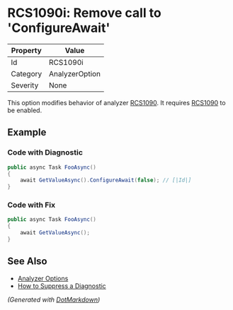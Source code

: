 # RCS1090i: Remove call to 'ConfigureAwait'

| Property | Value          |
| -------- | -------------- |
| Id       | RCS1090i       |
| Category | AnalyzerOption |
| Severity | None           |

This option modifies behavior of analyzer [RCS1090](RCS1090.md)\. It requires [RCS1090](RCS1090.md) to be enabled\.

## Example

### Code with Diagnostic

```csharp
public async Task FooAsync()
{
    await GetValueAsync().ConfigureAwait(false); // [|Id|]
}
```

### Code with Fix

```csharp
public async Task FooAsync()
{
    await GetValueAsync();
}
```

## See Also

* [Analyzer Options](../AnalyzerOptions.md)
* [How to Suppress a Diagnostic](../HowToConfigureAnalyzers.md#how-to-suppress-a-diagnostic)


*\(Generated with [DotMarkdown](http://github.com/JosefPihrt/DotMarkdown)\)*